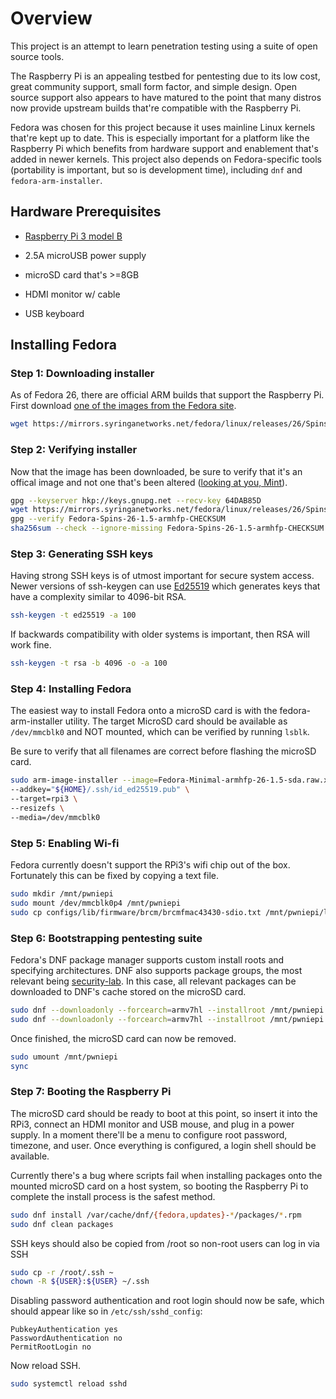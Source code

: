 # Overview

This project is an attempt to learn penetration testing using a suite of open source tools.

The Raspberry Pi is an appealing testbed for pentesting due to its low cost, great community support, small form factor, and simple design. Open source support also appears to have matured to the point that many distros now provide upstream builds that're compatible with the Raspberry Pi.

Fedora was chosen for this project because it uses mainline Linux kernels that're kept up to date. This is especially important for a platform like the Raspberry Pi which benefits from hardware support and enablement that's added in newer kernels. This project also depends on Fedora-specific tools (portability is important, but so is development time), including `dnf` and `fedora-arm-installer`.

## Hardware Prerequisites

* [Raspberry Pi 3 model B](https://www.raspberrypi.org/products/raspberry-pi-3-model-b/#buy-now-modal)

* 2.5A microUSB power supply

* microSD card that's >=8GB

* HDMI monitor w/ cable

* USB keyboard

## Installing Fedora

### Step 1: Downloading installer

As of Fedora 26, there are official ARM builds that support the Raspberry Pi. First download [one of the images from the Fedora site](https://mirrors.syringanetworks.net/fedora/linux/releases/26/Spins/armhfp/images/).

```bash
wget https://mirrors.syringanetworks.net/fedora/linux/releases/26/Spins/armhfp/images/Fedora-Minimal-armhfp-26-1.5-sda.raw.xz
```

### Step 2: Verifying installer

Now that the image has been downloaded, be sure to verify that it's an offical image and not one that's been altered ([looking at you, Mint](http://blog.linuxmint.com/?p=2994)).

```bash
gpg --keyserver hkp://keys.gnupg.net --recv-key 64DAB85D
wget https://mirrors.syringanetworks.net/fedora/linux/releases/26/Spins/armhfp/images/Fedora-Spins-26-1.5-armhfp-CHECKSUM
gpg --verify Fedora-Spins-26-1.5-armhfp-CHECKSUM
sha256sum --check --ignore-missing Fedora-Spins-26-1.5-armhfp-CHECKSUM 
```

### Step 3: Generating SSH keys

Having strong SSH keys is of utmost important for secure system access. Newer versions of ssh-keygen can use [Ed25519](https://ed25519.cr.yp.to/) which generates keys that have a complexity similar to 4096-bit RSA.

```bash
ssh-keygen -t ed25519 -a 100
```

If backwards compatibility with older systems is important, then RSA will work fine.

```bash
ssh-keygen -t rsa -b 4096 -o -a 100
```

### Step 4: Installing Fedora

The easiest way to install Fedora onto a microSD card is with the fedora-arm-installer utility. The target MicroSD card should be available as `/dev/mmcblk0` and NOT mounted, which can be verified by running `lsblk`. 

Be sure to verify that all filenames are correct before flashing the microSD card.

```bash
sudo arm-image-installer --image=Fedora-Minimal-armhfp-26-1.5-sda.raw.xz \
--addkey="${HOME}/.ssh/id_ed25519.pub" \
--target=rpi3 \
--resizefs \
--media=/dev/mmcblk0
```

### Step 5: Enabling Wi-fi

Fedora currently doesn't support the RPi3's wifi chip out of the box. Fortunately this can be fixed by copying a text file.

```bash
sudo mkdir /mnt/pwniepi
sudo mount /dev/mmcblk0p4 /mnt/pwniepi
sudo cp configs/lib/firmware/brcm/brcmfmac43430-sdio.txt /mnt/pwniepi/lib/firmware/brcm/brcmfmac43430-sdio.txt
```

### Step 6: Bootstrapping pentesting suite

Fedora's DNF package manager supports custom install roots and specifying architectures. DNF also supports package groups, the most relevant being [security-lab](https://github.com/fabaff/fsl-test-bench/blob/master/fsl.yml). In this case, all relevant packages can be downloaded to DNF's cache stored on the microSD card.

```bash
sudo dnf --downloadonly --forcearch=armv7hl --installroot /mnt/pwniepi groupinstall security-lab
sudo dnf --downloadonly --forcearch=armv7hl --installroot /mnt/pwniepi update
```

Once finished, the microSD card can now be removed.

```bash
sudo umount /mnt/pwniepi
sync
```

### Step 7: Booting the Raspberry Pi

The microSD card should be ready to boot at this point, so insert it into the RPi3, connect an HDMI monitor and USB mouse, and plug in a power supply. In a moment there'll be a menu to configure root password, timezone, and user. Once everything is configured, a login shell should be available.

Currently there's a bug where scripts fail when installing packages onto the mounted microSD card on a host system, so booting the Raspberry Pi to complete the install process is the safest method.

```bash
sudo dnf install /var/cache/dnf/{fedora,updates}-*/packages/*.rpm
sudo dnf clean packages
```

SSH keys should also be copied from /root so non-root users can log in via SSH

```bash
sudo cp -r /root/.ssh ~
chown -R ${USER}:${USER} ~/.ssh
```

Disabling password authentication and root login should now be safe, which should appear like so in `/etc/ssh/sshd_config`:

```
PubkeyAuthentication yes
PasswordAuthentication no
PermitRootLogin no
```

Now reload SSH.

```bash
sudo systemctl reload sshd
```

